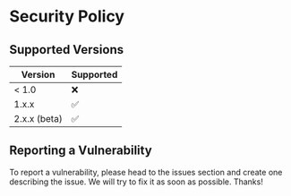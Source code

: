 # Security Policy

## Supported Versions

| Version      | Supported          |
| ------------ | ------------------ |
| < 1.0        | :x:                |
| 1.x.x        | :white_check_mark: |
| 2.x.x (beta) | :white_check_mark: |

## Reporting a Vulnerability

To report a vulnerability, please head to the issues section
and create one describing the issue. We will try to fix it
as soon as possible. Thanks!
